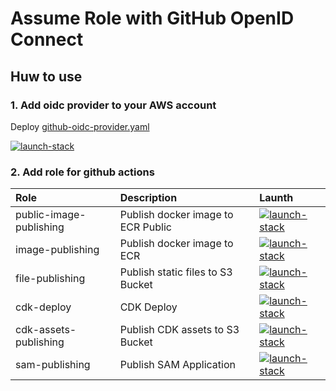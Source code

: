 # Assume Role with GitHub OpenID Connect

## Huw to use

### 1. Add oidc provider to your AWS account

Deploy [github-oidc-provider.yaml](./github-oidc-provider.yaml)

[![launch-stack](https://s3.amazonaws.com/cloudformation-examples/cloudformation-launch-stack.png)][oidc-provider]

[oidc-provider]: https://console.aws.amazon.com/cloudformation/home#/stacks/create/review?stackName=github-oidc-provider&templateURL=https://s3.amazonaws.com/mats-toolbox/assume-role-with-github-oidc/latest/github-oidc-provider.yaml

### 2. Add role for github actions

| Role | Description | Launth |
|:--|:--|:--|
| public-image-publishing | Publish docker image to ECR Public | [![launch-stack](https://s3.amazonaws.com/cloudformation-examples/cloudformation-launch-stack.png)][public-image-publishing] |
| image-publishing | Publish docker image to ECR | [![launch-stack](https://s3.amazonaws.com/cloudformation-examples/cloudformation-launch-stack.png)][image-publishing] |
| file-publishing | Publish static files to S3 Bucket | [![launch-stack](https://s3.amazonaws.com/cloudformation-examples/cloudformation-launch-stack.png)][file-publishing] |
| cdk-deploy | CDK Deploy | [![launch-stack](https://s3.amazonaws.com/cloudformation-examples/cloudformation-launch-stack.png)][cdk-deploy] |
| cdk-assets-publishing | Publish CDK assets to S3 Bucket | [![launch-stack](https://s3.amazonaws.com/cloudformation-examples/cloudformation-launch-stack.png)][cdk-assets-publishing] |
| sam-publishing | Publish SAM Application | [![launch-stack](https://s3.amazonaws.com/cloudformation-examples/cloudformation-launch-stack.png)][sam-publishing] |


[public-image-publishing]: https://console.aws.amazon.com/cloudformation/home#/stacks/create/review?stackName=github-actions-public-image-publishing&templateURL=https://s3.amazonaws.com/mats-toolbox/assume-role-with-github-oidc/latest/roles/github-actions-public-image-publishing.yaml
[image-publishing]: https://console.aws.amazon.com/cloudformation/home#/stacks/create/review?stackName=github-actions-image-publishing&templateURL=https://s3.amazonaws.com/mats-toolbox/assume-role-with-github-oidc/latest/roles/github-actions-image-publishing.yaml
[file-publishing]: https://console.aws.amazon.com/cloudformation/home#/stacks/create/review?stackName=github-actions-file-publishing&templateURL=https://s3.amazonaws.com/mats-toolbox/assume-role-with-github-oidc/latest/roles/github-actions-file-publishing.yaml
[cdk-deploy]: https://console.aws.amazon.com/cloudformation/home#/stacks/create/review?stackName=github-actions-cdk-deploy&templateURL=https://s3.amazonaws.com/mats-toolbox/assume-role-with-github-oidc/latest/roles/github-actions-cdk-deploy.yaml
[cdk-assets-publishing]: https://console.aws.amazon.com/cloudformation/home#/stacks/create/review?stackName=github-actions-cdk-assets-publishing&templateURL=https://s3.amazonaws.com/mats-toolbox/assume-role-with-github-oidc/latest/roles/github-actions-cdk-assets-publishing.yaml
[sam-publishing]: https://console.aws.amazon.com/cloudformation/home#/stacks/create/review?stackName=github-actions-sam-publishing&templateURL=https://s3.amazonaws.com/mats-toolbox/assume-role-with-github-oidc/latest/roles/github-actions-sam-publishing.yaml
